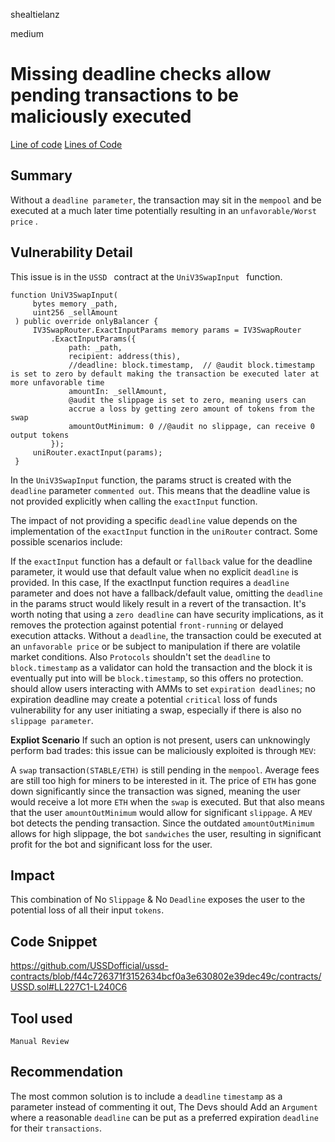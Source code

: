 shealtielanz

medium

# Missing deadline checks allow pending transactions to be maliciously executed

[Line of code](https://github.com/USSDofficial/ussd-contracts/blob/f44c726371f3152634bcf0a3e630802e39dec49c/contracts/USSD.sol#L236)
[Lines of Code](https://github.com/USSDofficial/ussd-contracts/blob/f44c726371f3152634bcf0a3e630802e39dec49c/contracts/USSD.sol#LL227C1-L240C6)
## Summary
Without a `deadline parameter`, the transaction may sit in the `mempool` and be executed at a much later time potentially resulting in an `unfavorable/Worst price` .
## Vulnerability Detail
This issue is in the  `USSD ` contract at the  `UniV3SwapInput ` function.
   ```solidity
   function UniV3SwapInput(
        bytes memory _path,
        uint256 _sellAmount
    ) public override onlyBalancer {
        IV3SwapRouter.ExactInputParams memory params = IV3SwapRouter
            .ExactInputParams({
                path: _path,
                recipient: address(this),
                //deadline: block.timestamp,  // @audit block.timestamp is set to zero by default making the transaction be executed later at more unfavorable time
                amountIn: _sellAmount,
                @audit the slippage is set to zero, meaning users can
                accrue a loss by getting zero amount of tokens from the swap
                amountOutMinimum: 0 //@audit no slippage, can receive 0 output tokens
            });
        uniRouter.exactInput(params);
    }
```
In the `UniV3SwapInput` function, the params struct is created with the `deadline` parameter `commented out`. This means that the deadline value is not provided explicitly when calling the `exactInput` function.

The impact of not providing a specific `deadline` value depends on the implementation of the `exactInput` function in the `uniRouter` contract. Some possible scenarios include:

If the `exactInput` function has a default or `fallback` value for the deadline parameter, it would use that default value when no explicit `deadline` is provided. In this case, 
If the exactInput function requires a `deadline` parameter and does not have a fallback/default value, omitting the `deadline` in the params struct would likely result in a revert of the transaction. 
It's worth noting that using a `zero deadline` can have security implications, as it removes the protection against potential `front-running` or delayed execution attacks. Without a `deadline`, the transaction could be executed at an `unfavorable price` or be subject to manipulation if there are volatile market conditions.
Also `Protocols` shouldn't set the `deadline` to `block.timestamp` as a validator can hold the transaction and the block it is eventually put into will be `block.timestamp`, so this offers no protection. should allow users interacting with AMMs to set `expiration deadlines`; no expiration deadline may create a potential `critical` loss of funds vulnerability for any user initiating a swap, especially if there is also no `slippage parameter`.

**Expliot Scenario**
If such an option is not present, users can unknowingly perform bad trades:
this issue can be maliciously exploited is through `MEV`:

A `swap` transaction`(STABLE/ETH)` is still pending in the `mempool`. Average fees are still too high for miners to be interested in it. The price of `ETH` has gone down significantly since the transaction was signed, meaning the user would receive a lot more `ETH` when the `swap` is executed. But that also means that the user `amountOutMinimum` would allow for significant `slippage`.
A `MEV` bot detects the pending transaction. Since the outdated `amountOutMinimum` allows for high slippage, the bot `sandwiches` the user, resulting in significant profit for the bot and significant loss for the user.

## Impact
This combination of No `Slippage` & No `Deadline` exposes the user to the potential loss of all their input `tokens`. 
## Code Snippet
https://github.com/USSDofficial/ussd-contracts/blob/f44c726371f3152634bcf0a3e630802e39dec49c/contracts/USSD.sol#LL227C1-L240C6
## Tool used

`Manual Review`

## Recommendation
The most common solution is to include a `deadline` `timestamp` as a parameter instead of commenting it out, The Devs should Add an `Argument` where a reasonable `deadline` can be put as a preferred expiration `deadline` for their `transactions`.